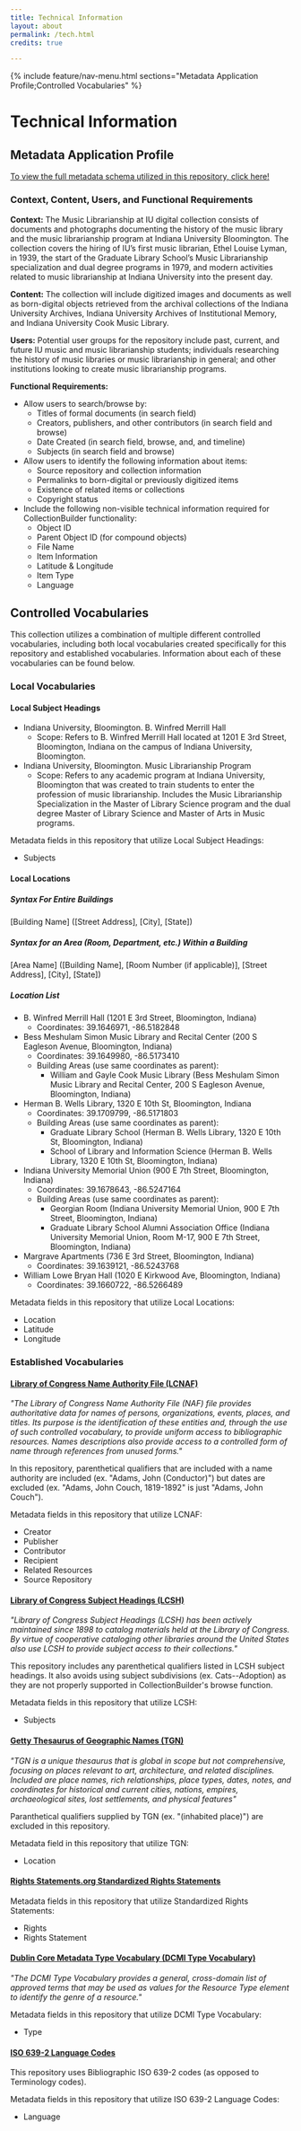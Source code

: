 ```yaml
---
title: Technical Information
layout: about
permalink: /tech.html
credits: true

---
```


{% include feature/nav-menu.html sections="Metadata Application Profile;Controlled Vocabularies" %}

# Technical Information  

## Metadata Application Profile  

[To view the full metadata schema utilized in this repository, click here!](https://docs.google.com/spreadsheets/d/1PvK1NRvZtL4LyIbZMC4yMWe5YQd6tnDZsBhuEOZfVbI/edit?usp=sharing)

### Context, Content, Users, and Functional Requirements

**Context:** The Music Librarianship at IU digital collection consists of documents and photographs documenting the history of the music library and the music librarianship program at Indiana University Bloomington. The collection covers the hiring of IU’s first music librarian, Ethel Louise Lyman, in 1939, the start of the Graduate Library School’s Music Librarianship specialization and dual degree programs in 1979, and modern activities related to music librarianship at Indiana University into the present day.  

**Content:** The collection will include digitized images and documents as well as born-digital objects retrieved from the archival collections of the Indiana University Archives, Indiana University Archives of Institutional Memory, and Indiana University Cook Music Library.  

**Users:** Potential user groups for the repository include past, current, and future IU music and music librarianship students; individuals researching the history of music libraries or music librarianship in general; and other institutions looking to create music librarianship programs.

**Functional Requirements:**  

* Allow users to search/browse by:
    * Titles of formal documents (in search field)
    * Creators, publishers, and other contributors (in search field and browse)
    * Date Created (in search field, browse, and, and timeline)
    * Subjects (in search field and browse)
* Allow users to identify the following information about items:
    * Source repository and collection information
    * Permalinks to born-digital or previously digitized items
    * Existence of related items or collections
    * Copyright status
* Include the following non-visible technical information required for CollectionBuilder functionality:
    * Object ID
    * Parent Object ID (for compound objects)
    * File Name
    * Item Information
    * Latitude & Longitude
    * Item Type
    * Language

## Controlled Vocabularies

This collection utilizes a combination of multiple different controlled vocabularies, including both local vocabularies created specifically for this repository and established vocabularies. Information about each of these vocabularies can be found below.

### Local Vocabularies

#### Local Subject Headings  

* Indiana University, Bloomington. B. Winfred Merrill Hall  
    * Scope: Refers to B. Winfred Merrill Hall located at 1201 E 3rd Street, Bloomington, Indiana on the campus of Indiana University, Bloomington.  
* Indiana University, Bloomington. Music Librarianship Program  
    * Scope: Refers to any academic program at Indiana University, Bloomington that was created to train students to enter the profession of music librarianship. Includes the Music Librarianship Specialization in the Master of Library Science program and the dual degree Master of Library Science and Master of Arts in Music programs.  
  
Metadata fields in this repository that utilize Local Subject Headings:
* Subjects  
  
#### Local Locations  

##### Syntax For Entire Buildings  

[Building Name] ([Street Address], [City], [State])  

##### Syntax for an Area (Room, Department, etc.) Within a Building  

[Area Name] ([Building Name], [Room Number (if applicable)], [Street Address], [City], [State])  

##### Location List  

* B. Winfred Merrill Hall (1201 E 3rd Street, Bloomington, Indiana)
    * Coordinates: 39.1646971, -86.5182848
* Bess Meshulam Simon Music Library and Recital Center (200 S Eagleson Avenue, Bloomington, Indiana)
    * Coordinates: 39.1649980, -86.5173410
    * Building Areas (use same coordinates as parent):
        * William and Gayle Cook Music Library (Bess Meshulam Simon Music Library and Recital Center, 200 S Eagleson Avenue, Bloomington, Indiana)  
* Herman B. Wells Library, 1320 E 10th St, Bloomington, Indiana  
    * Coordinates: 39.1709799, -86.5171803
    * Building Areas (use same coordinates as parent):
        * Graduate Library School (Herman B. Wells Library, 1320 E 10th St, Bloomington, Indiana)
        * School of Library and Information Science (Herman B. Wells Library, 1320 E 10th St, Bloomington, Indiana)  
* Indiana University Memorial Union (900 E 7th Street, Bloomington, Indiana)  
    * Coordinates: 39.1678643, -86.5247164
    * Building Areas (use same coordinates as parent):
        * Georgian Room (Indiana University Memorial Union, 900 E 7th Street, Bloomington, Indiana)
        * Graduate Library School Alumni Association Office (Indiana University Memorial Union, Room M-17, 900 E 7th Street, Bloomington, Indiana)  
* Margrave Apartments (736 E 3rd Street, Bloomington, Indiana)
    * Coordinates: 39.1639121, -86.5243768  
* William Lowe Bryan Hall (1020 E Kirkwood Ave, Bloomington, Indiana)
    * Coordinates: 39.1660722, -86.5266489  
  
Metadata fields in this repository that utilize Local Locations:
* Location  
* Latitude  
* Longitude  
  
### Established Vocabularies

#### [Library of Congress Name Authority File (LCNAF)](http://id.loc.gov/authorities/names)  

*"The Library of Congress Name Authority File (NAF) file provides authoritative data for names of persons, organizations, events, places, and titles. Its purpose is the identification of these entities and, through the use of such controlled vocabulary, to provide uniform access to bibliographic resources. Names descriptions also provide access to a controlled form of name through references from unused forms."*  

In this repository, parenthetical qualifiers that are included with a name authority are included (ex. "Adams, John (Conductor)") but dates are excluded (ex. "Adams, John Couch, 1819-1892" is just "Adams, John Couch").

Metadata fields in this repository that utilize LCNAF:
* Creator
* Publisher
* Contributor
* Recipient
* Related Resources
* Source Repository

#### [Library of Congress Subject Headings (LCSH)](http://id.loc.gov/authorities/subjects)  

*"Library of Congress Subject Headings (LCSH) has been actively maintained since 1898 to catalog materials held at the Library of Congress. By virtue of cooperative cataloging other libraries around the United States also use LCSH to provide subject access to their collections."*

This repository includes any parenthetical qualifiers listed in LCSH subject headings. It also avoids using subject subdivisions (ex. Cats--Adoption) as they are not properly supported in CollectionBuilder's browse function.

Metadata fields in this repository that utilize LCSH:
* Subjects

#### [Getty Thesaurus of Geographic Names (TGN)](https://www.getty.edu/research/tools/vocabularies/tgn/)  

*"TGN is a unique thesaurus that is global in scope but not comprehensive, focusing on places relevant to art, architecture, and related disciplines. Included are place names, rich relationships, place types, dates, notes, and coordinates for historical and current cities, nations, empires, archaeological sites, lost settlements, and physical features"*

Paranthetical qualifiers supplied by TGN (ex. "(inhabited place)") are excluded in this repository.

Metadata field in this repository that utilize TGN:
* Location

#### [Rights Statements.org Standardized Rights Statements](https://rightsstatements.org/)

Metadata fields in this repository that utilize Standardized Rights Statements:
* Rights
* Rights Statement

#### [Dublin Core Metadata Type Vocabulary (DCMI Type Vocabulary)](https://www.dublincore.org/specifications/dublin-core/dcmi-type-vocabulary/2003-02-12/)

*"The DCMI Type Vocabulary provides a general, cross-domain list of approved terms that may be used as values for the Resource Type element to identify the genre of a resource."*

Metadata fields in this repository that utilize DCMI Type Vocabulary:
* Type

#### [ISO 639-2 Language Codes](https://www.loc.gov/standards/iso639-2/php/code_list.php)

This repository uses Bibliographic ISO 639-2 codes (as opposed to Terminology codes).

Metadata fields in this repository that utilize ISO 639-2 Language Codes:
* Language
